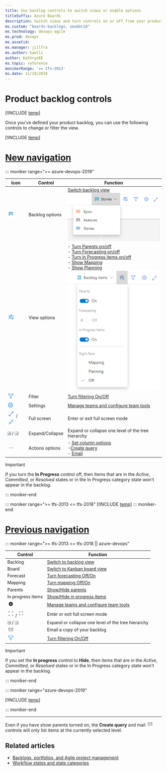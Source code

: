 ```yaml
---
title: Use backlog controls to switch views or enable options  
titleSuffix: Azure Boards 
description: Switch views and turn controls on or off from your product or portfolio backlogs for Azure Boards or TFS 
ms.custom: "boards-backlogs, seodec18"    
ms.technology: devops-agile
ms.prod: devops
ms.assetid:  
ms.manager: jillfra
ms.author: kaelli
author: KathrynEE
ms.topic: reference
monikerRange: '>= tfs-2013'
ms.date: 11/19/2018
---
```



<a id="backlog-controls">  </a>
# Product backlog controls  

[!INCLUDE [temp](../_shared/version-vsts-tfs-all-versions.md)]

Once you've defined your product backlog, you can use the following controls to change or filter the view. 

[!INCLUDE [temp](../../_shared/new-navigation-azd.md)]  

# [New navigation](#tab/new-nav)

::: moniker range=">= azure-devops-2019"

| Icon  | Control                  | Function              |
|---------|------------------------|--------------------|
| ![backlogs](../../_img/icons/backlogs.png) | Backlog options  | [Switch backlog view](create-your-backlog.md)<br/>![backlogs menu](_img/backlogs-menu.png)    |  
| ![view options](../../_img/icons/view-options-icon.png) | View options |- [Turn Parents on/off](organize-backlog.md)<br/>- [Turn Forecasting on/off](../sprints/forecast.md)<br/>- [Turn In Progress items on/off](../sprints/forecast.md)<br/>- [Show Mapping](organize-backlog.md)<br/>- [Show Planning](../sprints/assign-work-sprint.md)<br/>![view options](_img/view-options.png) |  
| ![Filter](../_img/icons/filter-icon.png) |  Filter | [Turn filtering On/Off ](filter-backlogs.md)  |   
| ![Settings icon](../../_img/icons/blue-gear.png) | Settings   | [Manage teams and configure team tools](../../organizations/settings/manage-teams.md)  |  
| ![full screen](../../_img/icons/full-screen-icon.png) / ![exit full screen](../../_img/icons/exit-full-screen-icon.png)  | Full screen | Enter or exit full screen mode  |  
| ![expand icon](../_img/icons/expand_icon.png) / ![collapse icon](../_img/icons/collapse_icon.png) | Expand/Collapse | Expand or collapse one level of the tree hierarchy |   
| ![actions](../../_img/icons/actions-icon.png) | Actions options |- [Set column options](set-column-options.md)<br/>-[Create query](../queries/using-queries.md)<br/>- [Email](../work-items/email-work-items.md)  |  



> [!IMPORTANT]  
> If you turn the **In Progress** control off, then items that are in the *Active*, *Committed*, or *Resolved* states or in the In Progress category state won't appear in the backlog. 

<!---
| In progress items | [Show/Hide in progress items](../sprints/forecast.md)   |
| Board    | [Switch to Kanban board view](../boards/kanban-quickstart.md)  |
| ![mail icon](../_img/icons/mail_icon.png)  | Email a copy of your backlog      |
 
-->

::: moniker-end


::: moniker range=">= tfs-2013 <= tfs-2018" 
[!INCLUDE [temp](../../_shared/new-navigation-not-supported.md)] 
::: moniker-end 

# [Previous navigation](#tab/previous-nav)

::: moniker range=">= tfs-2013 <= tfs-2018 || azure-devops"

| Control                  | Function                      |
|--------------------------|-------------------------------|
| Backlog  | [Switch to backlog view](create-your-backlog.md)    |
| Board    | [Switch to Kanban board view](../boards/kanban-quickstart.md)  |
| Forecast | [Turn forecasting Off/On](../sprints/forecast.md) |
| Mapping | [Turn mapping Off/On](organize-backlog.md)   |
| Parents | [Show/Hide parents](organize-backlog.md) |
| In progress items | [Show/Hide in progress items](../sprints/forecast.md)   |
| ![Settings icon](../_img/icons/team-settings-gear-icon.png)    | [Manage teams and configure team tools](../../organizations/settings/manage-teams.md)  |
| ![full screen icon](../_img/icons/fullscreen_icon.png) / ![exit full screen icon](../_img/icons/exitfullscreen_icon.png)  | Enter or exit full screen mode      |
| ![expand icon](../_img/icons/expand_icon.png) / ![collapse icon](../_img/icons/collapse_icon.png)   | Expand or collapse one level of the tree hierarchy    |
| ![mail icon](../_img/icons/mail_icon.png)  | Email a copy of your backlog      |
| ![Filter](../_img/icons/filter-icon.png)  | [Turn filtering On/Off ](filter-backlogs.md)  |  


> [!IMPORTANT]  
> If you set the **In progress** control to **Hide**, then items that are in the *Active*, *Committed*, or *Resolved* states or in the In Progress category state won't appear in the backlog. 

::: moniker-end

::: moniker range="azure-devops-2019"

[!INCLUDE [temp](../../_shared/previous-navigation-not-supported-azd.md)] 

::: moniker-end

---


Even if you have show parents turned on, the **Create query** and mail ![mail icon](../_img/icons/mail_icon.png) controls will only list items at the currently selected level. 
 

## Related articles

- [Backlogs, portfolios, and Agile project management](backlogs-overview.md)  
- [Workflow states and state categories](../work-items/workflow-and-state-categories.md)